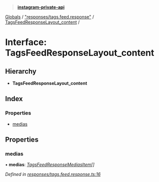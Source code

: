 > **[instagram-private-api](../README.md)**

[Globals](../README.md) / ["responses/tags.feed.response"](../modules/_responses_tags_feed_response_.md) / [TagsFeedResponseLayout_content](_responses_tags_feed_response_.tagsfeedresponselayout_content.md) /

# Interface: TagsFeedResponseLayout_content

## Hierarchy

* **TagsFeedResponseLayout_content**

## Index

### Properties

* [medias](_responses_tags_feed_response_.tagsfeedresponselayout_content.md#medias)

## Properties

###  medias

• **medias**: *[TagsFeedResponseMediasItem](_responses_tags_feed_response_.tagsfeedresponsemediasitem.md)[]*

*Defined in [responses/tags.feed.response.ts:16](https://github.com/dilame/instagram-private-api/blob/173bc62/src/responses/tags.feed.response.ts#L16)*